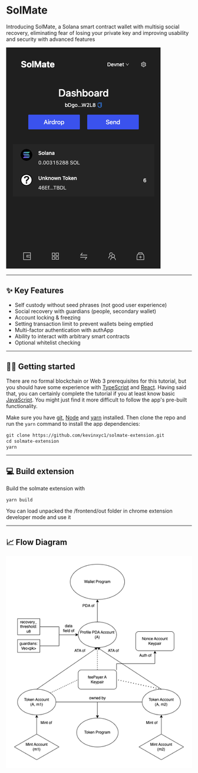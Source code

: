 # SolMate

Introducing SolMate, a Solana smart contract wallet with multisig social recovery, eliminating fear of losing your private key and improving usability and security with advanced features

![homepage](./frontend/public/static/images/homepage.png)

---

## ✨ Key Features

- Self custody without seed phrases (not good user experience)
- Social recovery with guardians (people, secondary wallet)
- Account locking & freezing
- Setting transaction limit to prevent wallets being emptied
- Multi-factor authentication with authApp
- Ability to interact with arbitrary smart contracts
- Optional whitelist checking

---

## 🧑‍💻 Getting started

There are no formal blockchain or Web 3 prerequisites for this tutorial, but you should have some experience with [TypeScript](https://www.typescriptlang.org/) and [React](https://reactjs.org/). Having said that, you can certainly complete the tutorial if you at least know basic [JavaScript](https://developer.mozilla.org/en-US/docs/Web/JavaScript). You might just find it more difficult to follow the app's pre-built functionality.

Make sure you have [git](https://git-scm.com/book/en/v2/Getting-Started-Installing-Git), [Node](https://nodejs.org/en/) and [yarn](https://yarnpkg.com/getting-started/install) installed. Then clone the repo and run the `yarn` command to install the app dependencies:

```
git clone https://github.com/kevinxyc1/solmate-extension.git
cd solmate-extension
yarn
```

---

## 💻 Build extension

Build the solmate extension with

```
yarn build
```

You can load unpacked the /frontend/out folder in chrome extension developer mode and use it

---

## 📈 Flow Diagram

![flow-diagram](./frontend/public/static/images/flow.png)
